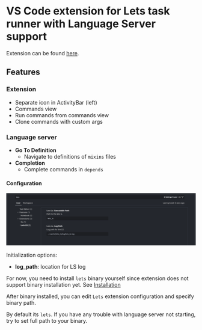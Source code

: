# VS Code extension for Lets task runner with Language Server support

Extension can be found [here](https://marketplace.visualstudio.com/items?itemName=kindritskyimax.vscode-lets).

## Features

### Extension

- Separate icon in ActivityBar (left)
- Commands view
- Run commands from commands view
- Clone commands with custom args

### Language server

- **Go To Definition**
  - Navigate to definitions of `mixins` files
- **Completion**
  - Complete commands in `depends`

#### Configuration

![vscode settings](./docs/images/vscode-settings.png)

Initialization options:

- **log_path**: location for LS log

For now, you need to install `lets` binary yourself since extension does not support binary installation yet. See [Installation](#installation)

After binary installed, you can edit `Lets` extension configuration and specify binary path.

By default its `lets`. If you have any trouble with language server not starting, try to set full path to your binary.

